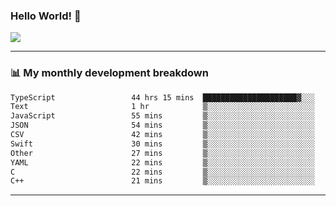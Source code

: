 ### Hello World! 👋

<a>
  <img align="center" src="https://github-readme-stats.vercel.app/api?username=megatunger&count_private=true&include_all_commits=true&bg_color=30,56CCF2,2F80ED&title_color=fff&text_color=fff" />
</a>

------
### 📊 My monthly development breakdown

<!--START_SECTION:waka-->

```txt
TypeScript                 44 hrs 15 mins  █████████████████████▓░░░   87.32 %
Text                       1 hr            ▒░░░░░░░░░░░░░░░░░░░░░░░░   01.98 %
JavaScript                 55 mins         ▒░░░░░░░░░░░░░░░░░░░░░░░░   01.82 %
JSON                       54 mins         ▒░░░░░░░░░░░░░░░░░░░░░░░░   01.79 %
CSV                        42 mins         ▒░░░░░░░░░░░░░░░░░░░░░░░░   01.39 %
Swift                      30 mins         ▒░░░░░░░░░░░░░░░░░░░░░░░░   00.99 %
Other                      27 mins         ▒░░░░░░░░░░░░░░░░░░░░░░░░   00.91 %
YAML                       22 mins         ▒░░░░░░░░░░░░░░░░░░░░░░░░   00.75 %
C                          22 mins         ▒░░░░░░░░░░░░░░░░░░░░░░░░   00.74 %
C++                        21 mins         ▒░░░░░░░░░░░░░░░░░░░░░░░░   00.72 %
```

<!--END_SECTION:waka-->

------
